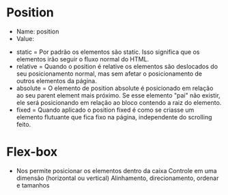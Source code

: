 # Position
  * Name: position
  * Value: 
  - static = Por padrão os elementos são static. Isso significa que os elementos irão seguir o fluxo normal do HTML.
  - relative = Quando o position é relative os elementos são deslocados do seu posicionamento normal, mas sem afetar o posicionamento de outros elementos da página.
  - absolute =  O elemento de position absolute é posicionado em relação ao seu parent element mais próximo. Se esse elemento "pai" não existir, ele será posicionando em relação ao bloco contendo a raiz do elemento.
  - fixed = Quando aplicado o position fixed é como se criasse um elemento flutuante que fica fixo na página, independente do scrolling feito.

# Flex-box
   - Nos permite posicionar os elementos dentro da caixa 
    Controle em uma dimensão (horizontal ou vertical)
    Alinhamento, direcionamento, ordenar e tamanhos
 